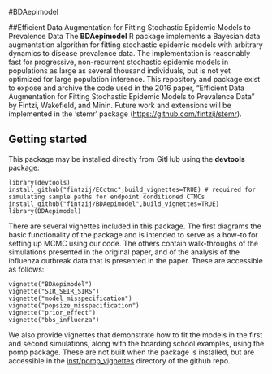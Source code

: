 <!-- README.md is generated from README.Rmd. Please edit that file -->
\#BDAepimodel

\#\#Efficient Data Augmentation for Fitting Stochastic Epidemic Models
to Prevalence Data The **BDAepimodel** R package implements a Bayesian
data augmentation algorithm for fitting stochastic epidemic models with
arbitrary dynamics to disease prevalence data. The implementation is
reasonably fast for progressive, non-recurrent stochastic epidemic
models in populations as large as several thousand individuals, but is
not yet optimized for large population inference. This repository and
package exist to expose and archive the code used in the 2016 paper,
“Efficient Data Augmentation for Fitting Stochastic Epidemic Models to
Prevalence Data” by Fintzi, Wakefield, and Minin. Future work and
extensions will be implemented in the ‘stemr’ package
(<a href="https://github.com/fintzij/stemr" class="uri">https://github.com/fintzij/stemr</a>).

Getting started
---------------

This package may be installed directly from GitHub using the
**devtools** package:

    library(devtools)
    install_github("fintzij/ECctmc",build_vignettes=TRUE) # required for simulating sample paths for endpoint conditioned CTMCs
    install_github("fintzij/BDAepimodel",build_vignettes=TRUE) 
    library(BDAepimodel)

There are several vignettes included in this package. The first diagrams
the basic functionality of the package and is intended to serve as a
how-to for setting up MCMC using our code. The others contain
walk-throughs of the simulations presented in the original paper, and of
the analysis of the influenza outbreak data that is presented in the
paper. These are accessible as follows:

    vignette("BDAepimodel") 
    vignette("SIR_SEIR_SIRS")
    vignette("model_misspecification")
    vignette("popsize_misspecification")
    vignette("prior_effect")
    vignette("bbs_influenza")

We also provide vignettes that demonstrate how to fit the models in the
first and second simulations, along with the boarding school examples,
using the pomp package. These are not built when the package is
installed, but are accessible in the
[inst/pomp\_vignettes](https://github.com/fintzij/BDAepimodel/tree/master/inst/pomp_vignettes)
directory of the github repo.
